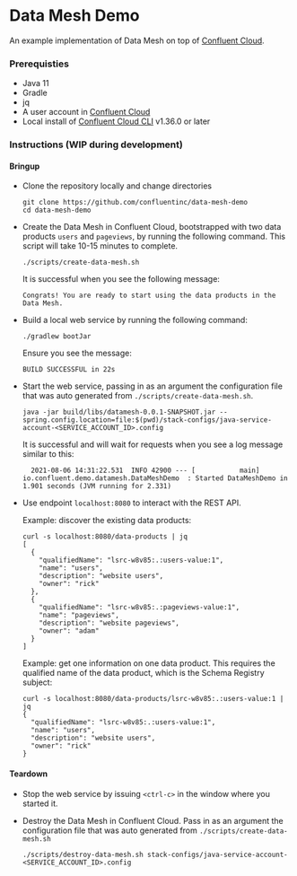 # Data Mesh Demo

An example implementation of Data Mesh on top of [Confluent Cloud](https://www.confluent.io/confluent-cloud/tryfree/).

### Prerequisties
* Java 11
* Gradle
* jq
* A user account in [Confluent Cloud](https://www.confluent.io/confluent-cloud/tryfree/)
* Local install of [Confluent Cloud CLI](https://docs.confluent.io/ccloud-cli/current/install.html) v1.36.0 or later

### Instructions (WIP during development)

#### Bringup

* Clone the repository locally and change directories
  ```
  git clone https://github.com/confluentinc/data-mesh-demo
  cd data-mesh-demo
  ```

* Create the Data Mesh in Confluent Cloud, bootstrapped with two data products `users` and `pageviews`, by running the following command. This script will take 10-15 minutes to complete.
  ```
  ./scripts/create-data-mesh.sh
  ```

  It is successful when you see the following message:
  ```
  Congrats! You are ready to start using the data products in the Data Mesh.
  ```

* Build a local web service by running the following command:
   ```
   ./gradlew bootJar
   ```

  Ensure you see the message:
  ```
  BUILD SUCCESSFUL in 22s
  ```

* Start the web service, passing in as an argument the configuration file that was auto generated from `./scripts/create-data-mesh.sh`.
  ```
  java -jar build/libs/datamesh-0.0.1-SNAPSHOT.jar --spring.config.location=file:$(pwd)/stack-configs/java-service-account-<SERVICE_ACCOUNT_ID>.config
  ```

  It is successful and will wait for requests when you see a log message similar to this:
  ```
	2021-08-06 14:31:22.531  INFO 42900 --- [           main] io.confluent.demo.datamesh.DataMeshDemo  : Started DataMeshDemo in 1.901 seconds (JVM running for 2.331)
  ```

* Use endpoint `localhost:8080` to interact with the REST API.

  Example: discover the existing data products:
  ```
  curl -s localhost:8080/data-products | jq
  [
    {
      "qualifiedName": "lsrc-w8v85:.:users-value:1",
      "name": "users",
      "description": "website users",
      "owner": "rick"
    },
    {
      "qualifiedName": "lsrc-w8v85:.:pageviews-value:1",
      "name": "pageviews",
      "description": "website pageviews",
      "owner": "adam"
    }
  ]
  ```

  Example: get one information on one data product. This requires the qualified name of the data product, which is the Schema Registry subject:
  ```
  curl -s localhost:8080/data-products/lsrc-w8v85:.:users-value:1 | jq
  {
    "qualifiedName": "lsrc-w8v85:.:users-value:1",
    "name": "users",
    "description": "website users",
    "owner": "rick"
  }
  ```

#### Teardown

* Stop the web service by issuing `<ctrl-c>` in the window where you started it.

* Destroy the Data Mesh in Confluent Cloud.  Pass in as an argument the configuration file that was auto generated from `./scripts/create-data-mesh.sh`
  ```
  ./scripts/destroy-data-mesh.sh stack-configs/java-service-account-<SERVICE_ACCOUNT_ID>.config
  ```
